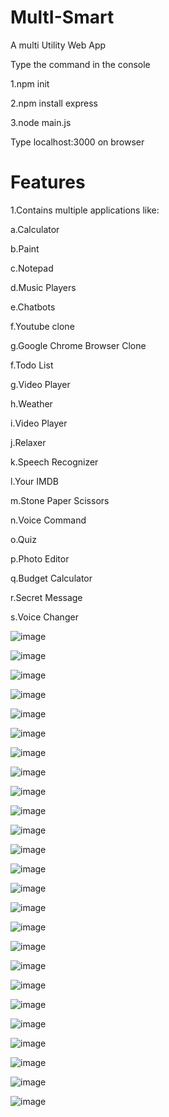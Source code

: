 # MultI-Smart
A multi Utility Web App

Type the command in the console


1.npm init


2.npm install express


3.node main.js


Type localhost:3000 on browser


# Features


1.Contains multiple applications like:


a.Calculator


b.Paint


c.Notepad


d.Music Players


e.Chatbots


f.Youtube clone


g.Google Chrome Browser Clone


f.Todo List


g.Video Player


h.Weather


i.Video Player


j.Relaxer


k.Speech Recognizer


l.Your IMDB


m.Stone Paper Scissors


n.Voice Command


o.Quiz


p.Photo Editor


q.Budget Calculator


r.Secret Message


s.Voice Changer


![image](https://user-images.githubusercontent.com/63421456/96652059-c730a780-1353-11eb-81cd-329c3fa9533b.png)

![image](https://user-images.githubusercontent.com/63421456/96652088-d6aff080-1353-11eb-99b1-39a692db8881.png)

![image](https://user-images.githubusercontent.com/63421456/96652173-fe9f5400-1353-11eb-828d-26c4385ca504.png)

![image](https://user-images.githubusercontent.com/63421456/96652192-0a8b1600-1354-11eb-8879-9ebcb57ed5bb.png)

![image](https://user-images.githubusercontent.com/63421456/96652217-17a80500-1354-11eb-9ba8-5a2b2dbf619b.png)

![image](https://user-images.githubusercontent.com/63421456/96652243-22fb3080-1354-11eb-9750-cbf69059829a.png)

![image](https://user-images.githubusercontent.com/63421456/96652270-327a7980-1354-11eb-9cc8-4106b635fc9c.png)

![image](https://user-images.githubusercontent.com/63421456/96652298-3f976880-1354-11eb-9288-2684ff21654f.png)

![image](https://user-images.githubusercontent.com/63421456/96652322-4cb45780-1354-11eb-9c31-df03c72ea83f.png)

![image](https://user-images.githubusercontent.com/63421456/96652353-56d65600-1354-11eb-9f5b-7792ee95fd6e.png)

![image](https://user-images.githubusercontent.com/63421456/96652368-62c21800-1354-11eb-8aa6-70c9bfe71b0d.png)

![image](https://user-images.githubusercontent.com/63421456/96652388-6eadda00-1354-11eb-81bf-ea1db5a5909d.png)

![image](https://user-images.githubusercontent.com/63421456/96652404-766d7e80-1354-11eb-8bf3-83aaec123a3c.png)

![image](https://user-images.githubusercontent.com/63421456/96652431-808f7d00-1354-11eb-8c60-db2fee1c770d.png)

![image](https://user-images.githubusercontent.com/63421456/96652461-8f762f80-1354-11eb-8566-91598d996225.png)

![image](https://user-images.githubusercontent.com/63421456/96652517-af0d5800-1354-11eb-8790-800fffdb68e5.png)

![image](https://user-images.githubusercontent.com/63421456/96652535-b896c000-1354-11eb-921e-3184e7a11db7.png)

![image](https://user-images.githubusercontent.com/63421456/96652545-c0eefb00-1354-11eb-938b-2405dc201006.png)

![image](https://user-images.githubusercontent.com/63421456/96652558-ccdabd00-1354-11eb-80c0-57daf438cee9.png)

![image](https://user-images.githubusercontent.com/63421456/96652567-d401cb00-1354-11eb-806c-ffe3d50e7c45.png)

![image](https://user-images.githubusercontent.com/63421456/96652574-da904280-1354-11eb-9337-b7f8b6910f78.png)

![image](https://user-images.githubusercontent.com/63421456/96652602-e976f500-1354-11eb-8a47-945c4c35499c.png)

![image](https://user-images.githubusercontent.com/63421456/96652626-f09e0300-1354-11eb-8d5a-f5aea5778310.png)

![image](https://user-images.githubusercontent.com/63421456/96652652-fe538880-1354-11eb-8189-55abc32b1ae3.png)

![image](https://user-images.githubusercontent.com/63421456/96652702-13301c00-1355-11eb-8cfb-496c0d91674b.png)

